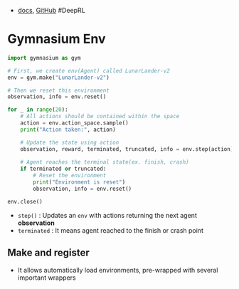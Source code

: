 - [docs](https://gymnasium.farama.org/), [GitHub](https://github.com/Farama-Foundation/Gymnasium/) #DeepRL
# Gymnasium Env
``` python
import gymnasium as gym

# First, we create env(Agent) called LunarLander-v2
env = gym.make("LunarLander-v2")

# Then we reset this environment
observation, info = env.reset()

for _ in range(20):
	# All actions should be contained within the space
	action = env.action_space.sample()
	print("Action taken:", action)

	# Update the state using action
	observation, reward, terminated, truncated, info = env.step(action)
	
	# Agent reaches the terminal state(ex. finish, crash)
	if terminated or truncated:
		# Reset the environment
		print("Environment is reset")
		observation, info = env.reset()

env.close()
```
- `step()` : Updates an `env` with actions returning the next agent **observation**
- `terminated` : It means agent reached to the finish or crash point

## Make and register
- It allows automatically load environments, pre-wrapped with several important wrappers